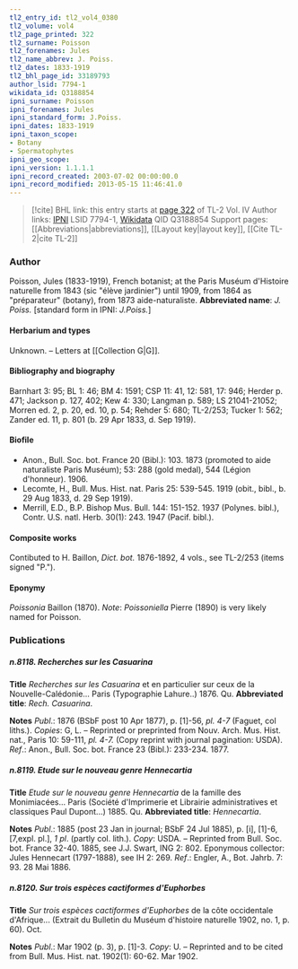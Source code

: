 ```yaml
---
tl2_entry_id: tl2_vol4_0380
tl2_volume: vol4
tl2_page_printed: 322
tl2_surname: Poisson
tl2_forenames: Jules
tl2_name_abbrev: J. Poiss.
tl2_dates: 1833-1919
tl2_bhl_page_id: 33189793
author_lsid: 7794-1
wikidata_id: Q3188854
ipni_surname: Poisson
ipni_forenames: Jules
ipni_standard_form: J.Poiss.
ipni_dates: 1833-1919
ipni_taxon_scope: 
- Botany
- Spermatophytes
ipni_geo_scope: 
ipni_version: 1.1.1.1
ipni_record_created: 2003-07-02 00:00:00.0
ipni_record_modified: 2013-05-15 11:46:41.0
---
```


> [!cite] BHL link: this entry starts at [page 322](https://www.biodiversitylibrary.org/page/33189793) of TL-2 Vol. IV
> Author links: [IPNI](https://www.ipni.org/a/7794-1) LSID 7794-1, [Wikidata](https://www.wikidata.org/wiki/Q3188854) QID Q3188854
> Support pages: [[Abbreviations|abbreviations]], [[Layout key|layout key]], [[Cite TL-2|cite TL-2]]

### Author

Poisson, Jules (1833-1919), French botanist; at the Paris Muséum d'Histoire naturelle from 1843 (sic "élève jardinier") until 1909, from 1864 as "préparateur" (botany), from 1873 aide-naturaliste. 
**Abbreviated name**: *J. Poiss.* \[standard form in IPNI: *J.Poiss.*\]

#### Herbarium and types

Unknown. – Letters at [[Collection G|G]].

#### Bibliography and biography

Barnhart 3: 95; BL 1: 46; BM 4: 1591; CSP 11: 41, 12: 581, 17: 946; Herder p. 471; Jackson p. 127, 402; Kew 4: 330; Langman p. 589; LS 21041-21052; Morren ed. 2, p. 20, ed. 10, p. 54; Rehder 5: 680; TL-2/253; Tucker 1: 562; Zander ed. 11, p. 801 (b. 29 Apr 1833, d. Sep 1919).

#### Biofile

- Anon., Bull. Soc. bot. France 20 (Bibl.): 103. 1873 (promoted to aide naturaliste Paris Muséum); 53: 288 (gold medal), 544 (Légion d'honneur). 1906.
- Lecomte, H., Bull. Mus. Hist. nat. Paris 25: 539-545. 1919 (obit., bibl., b. 29 Aug 1833, d. 29 Sep 1919).
- Merrill, E.D., B.P. Bishop Mus. Bull. 144: 151-152. 1937 (Polynes. bibl.), Contr. U.S. natl. Herb. 30(1): 243. 1947 (Pacif. bibl.).

#### Composite works

Contibuted to H. Baillon, *Dict. bot.* 1876-1892, 4 vols., see TL-2/253 (items signed "P.").

#### Eponymy

*Poissonia* Baillon (1870). *Note*: *Poissoniella* Pierre (1890) is very likely named for Poisson.

### Publications

##### n.8118. Recherches sur les Casuarina

**Title**
*Recherches sur les Casuarina* et en particulier sur ceux de la Nouvelle-Calédonie... Paris (Typographie Lahure..) 1876. Qu.
**Abbreviated title**: *Rech. Casuarina*.

**Notes**
*Publ*.: 1876 (BSbF post 10 Apr 1877), p. \[1\]-56, *pl. 4-7* (Faguet, col liths.). *Copies*: G, L. – Reprinted or preprinted from Nouv. Arch. Mus. Hist. nat., Paris 10: 59-111, *pl. 4-7.* (Copy reprint with journal pagination: USDA).
*Ref*.: Anon., Bull. Soc. bot. France 23 (Bibl.): 233-234. 1877.

##### n.8119. Etude sur le nouveau genre Hennecartia

**Title**
*Etude sur le nouveau genre Hennecartia* de la famille des Monimiacées... Paris (Société d'Imprimerie et Librairie administratives et classiques Paul Dupont...) 1885. Qu.
**Abbreviated title**: *Hennecartia*.

**Notes**
*Publ*.: 1885 (post 23 Jan in journal; BSbF 24 Jul 1885), p. \[i\], \[1\]-6, \[7,expl. pl.\], *1 pl*. (partly col. lith.). *Copy*: USDA. – Reprinted from Bull. Soc. bot. France 32-40. 1885, see J.J. Swart, ING 2: 802. Eponymous collector: Jules Hennecart (1797-1888), see IH 2: 269.
*Ref*.: Engler, A., Bot. Jahrb. 7: 93. 28 Mai 1886.

##### n.8120. Sur trois espèces cactiformes d'Euphorbes

**Title**
*Sur trois espèces cactiformes d'Euphorbes* de la côte occidentale d'Afrique... (Extrait du Bulletin du Muséum d'histoire naturelle 1902, no. 1, p. 60). Oct.

**Notes**
*Publ*.: Mar 1902 (p. 3), p. \[1\]-3. *Copy*: U. – Reprinted and to be cited from Bull. Mus. Hist. nat. 1902(1): 60-62. Mar 1902.


